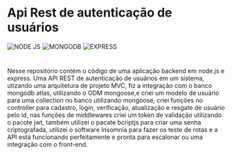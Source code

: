 # Api Rest de autenticação de usuários

<div style='display: inline-block'>
  <img aling='center' alt= 'NODE JS' src='https://img.shields.io/badge/Node.js-43853D?style=for-the-badge&logo=node.js&logoColor=white'/>
  <img aling='center' alt= 'MONGODB' src='https://img.shields.io/badge/MongoDB-4EA94B?style=for-the-badge&logo=mongodb&logoColor=white'/>
  <img aling='center' alt= 'EXPRESS' src='https://img.shields.io/badge/Express.js-404D59?style=for-the-badge'/>
</div><br>

#

Nesse repositório contém o código de uma aplicação backend em node.js e express.
Uma API REST de autenticação de usuários em um sistema, utizando uma arquitetura de projeto MVC, fiz a integração com o banco mongodb atlas, utilizando 
o ODM mongoose,e criei um modelo de usuário para uma collection no banco utilizando mongoose, criei funções no controller para cadastro, login, verificação, 
atualização e resgate de usuário pelo id, nas funções de middlewares criei um token de validação utilizando o pacote jwt, também utilizei o pacate bcriptjs para criar uma senha criptografada, utilizei o software Insomnia para fazer os teste de rotas e a API está funcionando perfeitamente e pronta para escalonar ou uma integração com o front-end.
